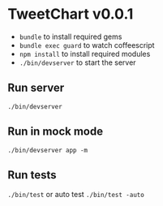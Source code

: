 # TweetChart v0.0.1

  * `bundle` to install required gems
  * `bundle exec guard` to watch coffeescript
  * `npm install` to install required modules
  * `./bin/devserver` to start the server

## Run server

  `./bin/devserver`

## Run in mock mode

  `./bin/devserver app -m`

## Run tests

  `./bin/test` or auto test `./bin/test -auto`
    
